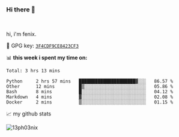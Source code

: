 ### Hi there 👋

<br />

hi, i'm fenix.

:key: GPG key: [`3F4CDF9CE8423CF3`](https://github.com/13ph03nix.gpg)


📊 **this week i spent my time on:**
<!--START_SECTION:waka-->
```text
Total: 3 hrs 13 mins

Python     2 hrs 57 mins   █████████████████████▓░░░   86.57 % 
Other      12 mins         █▒░░░░░░░░░░░░░░░░░░░░░░░   05.86 % 
Bash       8 mins          █░░░░░░░░░░░░░░░░░░░░░░░░   04.12 % 
Markdown   4 mins          ▓░░░░░░░░░░░░░░░░░░░░░░░░   02.08 % 
Docker     2 mins          ▒░░░░░░░░░░░░░░░░░░░░░░░░   01.15 % 
```
<!--END_SECTION:waka-->


📈 my github stats

<a>
<img align="center" src="https://github-readme-stats.vercel.app/api?username=13ph03nix&show_icons=true&hide=stars&theme=blueberry" alt="13ph03nix" />
</a>
